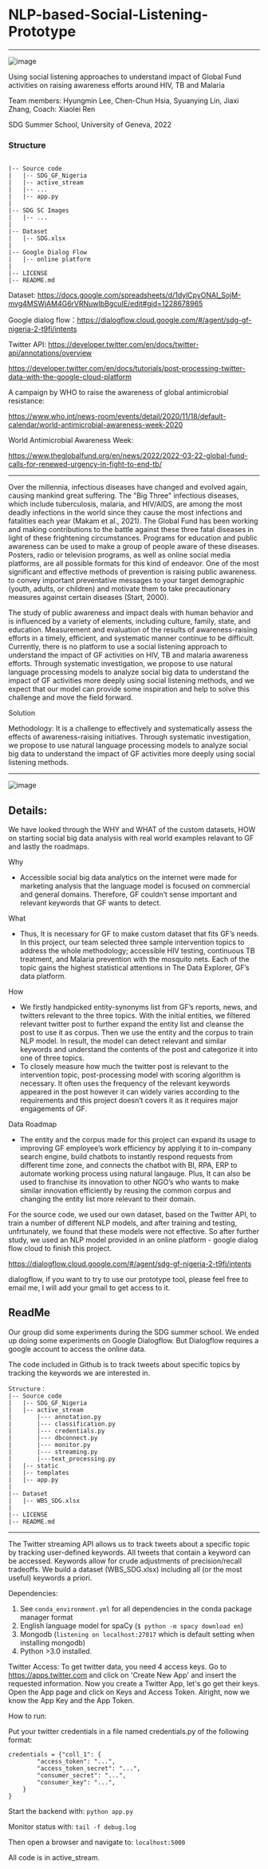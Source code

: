 # NLP-based-Social-Listening-Prototype
---------------------
![image](https://github.com/xiaoleiren/NLP-based-Social-Listening-Prototype/blob/main/SDG%20SC%20Images/SDG_W4_PRE-v0.4.pptx.png)

Using social listening approaches to understand impact of Global Fund activities on raising awareness efforts around HIV, TB and Malaria

Team members: Hyungmin Lee, Chen-Chun Hsia, Syuanying Lin, Jiaxi Zhang,
Coach: Xiaolei Ren

SDG Summer School,
University of Geneva,
2022

### Structure 
```

|-- Source code
|   |-- SDG_GF_Nigeria
|   |-- active_stream
|   |-- ...
|   |-- app.py
|
|-- SDG SC Images
|   |-- ...
|
|-- Dataset
|   |-- SDG.xlsx
| 
|-- Google Dialog Flow
|   |-- online platform
|
|-- LICENSE
|-- README.md
```


Dataset: https://docs.google.com/spreadsheets/d/1dylCpyONAl_SojM-mvg4MSWjAM4G6rVRNuwIbBgcuIE/edit#gid=1228678965

Google dialog flow：https://dialogflow.cloud.google.com/#/agent/sdg-gf-nigeria-2-t9fi/intents

Twitter API: 
https://developer.twitter.com/en/docs/twitter-api/annotations/overview

https://developer.twitter.com/en/docs/tutorials/post-processing-twitter-data-with-the-google-cloud-platform

A campaign by WHO to raise the awareness of global antimicrobial resistance:

https://www.who.int/news-room/events/detail/2020/11/18/default-calendar/world-antimicrobial-awareness-week-2020

World Antimicrobial Awareness Week:

https://www.theglobalfund.org/en/news/2022/2022-03-22-global-fund-calls-for-renewed-urgency-in-fight-to-end-tb/


---------------------
Over the millennia, infectious diseases have changed and evolved again, causing mankind great suffering. The "Big Three" infectious diseases, which include tuberculosis, malaria, and HIV/AIDS, are among the most deadly infections in the world since they cause the most infections and fatalities each year (Makam et al., 2021). The Global Fund has been working and making contributions to the battle against these three fatal diseases in light of these frightening circumstances. 
Programs for education and public awareness can be used to make a group of people aware of these diseases. Posters, radio or television programs, as well as online social media platforms, are all possible formats for this kind of endeavor. One of the most significant and effective methods of prevention is raising public awareness. to convey important preventative messages to your target demographic (youth, adults, or children) and motivate them to take precautionary measures against certain diseases (Start, 2000).

The study of public awareness and impact deals with human behavior and is influenced by a variety of elements, including culture, family, state, and education. Measurement and evaluation of the results of awareness-raising efforts in a timely, efficient, and systematic manner continue to be difficult. Currently, there is no platform to use a social listening approach to understand the impact of GF activities on HIV, TB and malaria awareness efforts. Through systematic investigation, we propose to use natural language processing models to analyze social big data to understand the impact of GF activities more deeply using social listening methods, and we expect that our model can provide some inspiration and help to solve this challenge and move the field forward.

Solution
 
Methodology: It is a challenge to effectively and systematically assess the effects of awareness-raising initiatives. Through systematic investigation, we propose to use natural language processing models to analyze social big data to understand the impact of GF activities more deeply using social listening methods.

---------------------
![image](https://github.com/xiaoleiren/NLP-based-Social-Listening-Prototype/blob/main/SDG%20SC%20Images/SDG_W4_PRE-v0.4.pptx-3.png)

Details:
---------------------
We have looked through the WHY and WHAT of the custom datasets, HOW on starting social big data analysis with real world examples relavant to GF and lastly the roadmaps.

Why 
- Accessible social big data analytics on the internet were made for marketing analysis that  the language model is focused on commercial and general domains. Therefore, GF couldn’t sense important and relevant keywords that GF wants to detect. 

What
- Thus, It is necessary for GF to make custom dataset that fits GF’s needs. In this project, our team selected three sample intervention topics to address the whole methodology; accessible HIV testing, continuous TB treatment, and Malaria prevention with the mosquito nets. Each of the topic gains the highest statistical attentions in The Data Explorer, GF’s data platform.

How
- We firstly handpicked entity-synonyms list from GF’s reports, news, and twitters relevant to the three topics. With the initial entities, we filtered relevant twitter post to further expand the entity list and cleanse the post to use it as corpus. Then we use the entity and the corpus to train NLP model. In result, the model can detect relevant and similar keywords and understand the contents of the post and categorize it into one of three topics.
- To closely measure how much the twitter post is relevant to the intervention topic, post-processing model with scoring algorithm is necessary. It often uses the frequency of the relevant keywords appeared in the post however it can widely varies according to the requirements and this project doesn’t covers it as it requires major engagements of GF.

Data Roadmap
- The entity and the corpus made for this project can expand its usage to improving GF employee’s work efficiency by applying it to in-company search engine, build chatbots to instantly respond requests from different time zone, and connects the chatbot with BI, RPA, ERP to automate working process using natural langauge. Plus, It can also be used to franchise its innovation to other NGO’s who wants to make similar innovation efficiently by reusing the common corpus and changing the entity list more relevant to their domain.


For the source code, we used our own dataset, based on the Twitter API, to train a number of different NLP models, and after training and testing, unfrtunately, we found that these models were not effective. So after further study, we used an NLP model provided in an online platform - google dialog flow cloud to finish this project.

https://dialogflow.cloud.google.com/#/agent/sdg-gf-nigeria-2-t9fi/intents

dialogflow, if you want to try to use our prototype tool, please feel free to email me, I will add your gmail to get access to it.

ReadMe
-------------

Our group did some experiments during the SDG summer school.
We ended up doing some experiments on Google Dialogflow. But Dialogflow requires a google account to access the online data.

The code included in Github is to track tweets about specific topics by tracking the keywords we are interested in. 
```
Structure：
|-- Source code
|   |-- SDG_GF_Nigeria
|   |-- active_stream 
|       |--- annotation.py
|       |--- classification.py
|       |--- credentials.py
|       |--- dbconnect.py
|       |--- monitor.py
|       |--- streaming.py
|       |---text_processing.py
|   |-- static
|   |-- templates
|   |-- app.py
|
|-- Dataset
|   |-- WBS_SDG.xlsx
|
|-- LICENSE
|-- README.md
```
---------------------------------------------------------------------------------------------------------------------------
The Twitter streaming API allows us to track tweets about a specific topic by tracking user-defined keywords. All tweets that contain a keyword can be accessed. Keywords allow for crude adjustments of precision/recall tradeoffs. We build a dataset (WBS_SDG.xlsx) including all (or the most useful) keywords a priori.

Dependencies:
1) See ```conda_environment.yml``` for all dependencies in the conda package manager format
2) English language model for spaCy (```$ python -m spacy download en```)
3) Mongodb (```listening on localhost:27017``` which is default setting when installing mongodb)
4) Python >3.0 installed.

Twitter Access:
To get twitter data, you need 4 access keys. 
Go to https://apps.twitter.com and click on 'Create New App' and insert the requested information.
Now you create a Twitter App, let's go get their keys. Open the App page and click on Keys and Access Token.
Alright, now we know the App Key and the App Token.

How to run:

Put your twitter credentials in a file named credentials.py of the following format:
```
credentials = {"coll_1": {
        "access_token": "...",
        "access_token_secret": "...",
        "consumer_secret": "...",
        "consumer_key": "...",
    }
}
```
Start the backend with:
```python app.py```

Monitor status with:
```tail -f debug.log```

Then open a browser and navigate to:
```localhost:5000```

All code is in active_stream.


